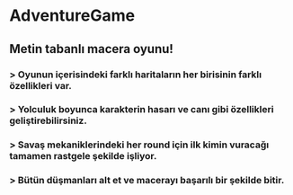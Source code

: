 # AdventureGame

## Metin tabanlı macera oyunu!

### > Oyunun içerisindeki farklı haritaların her birisinin farklı özellikleri var. 
### > Yolculuk boyunca karakterin hasarı ve canı gibi özellikleri geliştirebilirsiniz.
### > Savaş mekaniklerindeki her round için ilk kimin vuracağı tamamen rastgele şekilde işliyor.
### > Bütün düşmanları alt et ve macerayı başarılı bir şekilde bitir.
